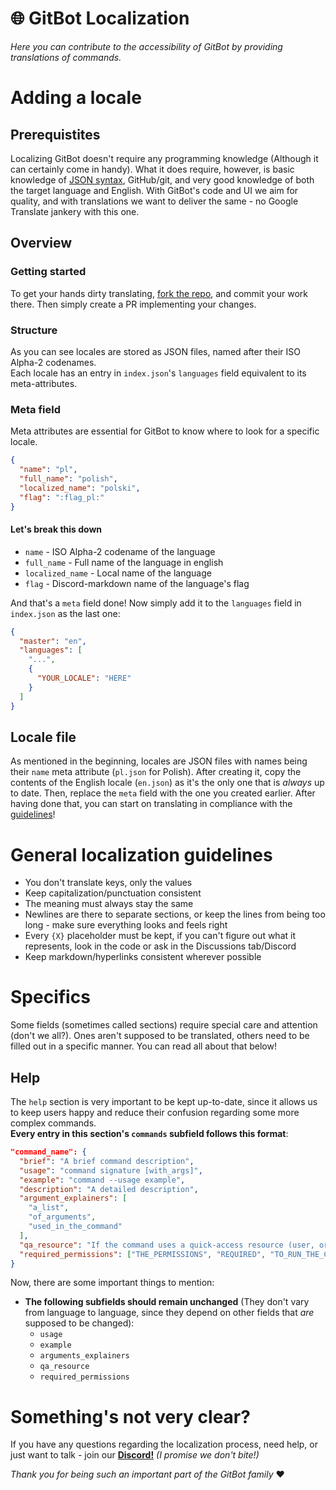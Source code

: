 # 🌐 GitBot Localization
*Here you can contribute to the accessibility of GitBot by providing translations of commands.*

# Adding a locale

## Prerequistites
Localizing GitBot doesn't require any programming knowledge (Although it can certainly come in handy). What it does require, however, is basic knowledge of [JSON syntax](https://www.w3schools.com/js/js_json_syntax.asp), GitHub/git, and very good knowledge of both the target language and English. With GitBot's code and UI we aim for quality, and with translations we want to deliver the same - no Google Translate jankery with this one.

## Overview
### Getting started
To get your hands dirty translating, [fork the repo](https://docs.github.com/en/github/getting-started-with-github/fork-a-repo), and commit your work there. Then simply create a PR implementing your changes.

### Structure
As you can see locales are stored as JSON files, named after their ISO Alpha-2 codenames.  
Each locale has an entry in `index.json`'s `languages` field equivalent to its meta-attributes.

### Meta field
Meta attributes are essential for GitBot to know where to look for a specific locale.

```json
{
  "name": "pl",
  "full_name": "polish",
  "localized_name": "polski",
  "flag": ":flag_pl:" 
}
```

#### Let's break this down
- `name` - ISO Alpha-2 codename of the language  
- `full_name` - Full name of the language in english  
- `localized_name` - Local name of the language  
- `flag` - Discord-markdown name of the language's flag  

And that's a `meta` field done! Now simply add it to the `languages` field in `index.json` as the last one:

```json
{
  "master": "en",
  "languages": [
    "...",
    {
      "YOUR_LOCALE": "HERE"
    }
  ]
}
```

## Locale file
As mentioned in the beginning, locales are JSON files with names being their `name` meta attribute (`pl.json` for Polish).
After creating it, copy the contents of the English locale (`en.json`) as it's the only one that is *always* up to date. Then, replace the `meta` field with the one you created earlier. After having done that, you can start on translating in compliance with the [guidelines](#localization-guidelines)!

# General localization guidelines
- You don't translate keys, only the values
- Keep capitalization/punctuation consistent
- The meaning must always stay the same
- Newlines are there to separate sections, or keep the lines from being too long - make sure everything looks and feels right
- Every `{X}` placeholder must be kept, if you can't figure out what it represents, look in the code or ask in the Discussions tab/Discord
- Keep markdown/hyperlinks consistent wherever possible

# Specifics
Some fields (sometimes called sections) require special care and attention (don't we all?). Ones aren't supposed to be translated, others need to be filled out in a specific manner. You can read all about that below!

## Help
The `help` section is very important to be kept up-to-date, since it allows us to keep users happy and reduce their confusion regarding some more complex commands.  
**Every entry in this section's `commands` subfield follows this format**:
```json
"command_name": {
  "brief": "A brief command description",
  "usage": "command signature [with_args]",
  "example": "command --usage example",
  "description": "A detailed description",
  "argument_explainers": [
    "a_list",
    "of_arguments",
    "used_in_the_command"
  ],
  "qa_resource": "If the command uses a quick-access resource (user, org, repo or null)",
  "required_permissions": ["THE_PERMISSIONS", "REQUIRED", "TO_RUN_THE_COMMAND"]
}
```
Now, there are some important things to mention:
- **The following subfields should remain unchanged** (They don't vary from language to language, since they depend on other fields that *are* supposed to be changed):
  - `usage`
  - `example`
  - `arguments_explainers`
  - `qa_resource`
  - `required_permissions`  

# Something's not very clear?
If you have any questions regarding the localization process, need help, or just want to talk - join our [**Discord!**](https://discord.statch.org) *(I promise we don't bite!)*

*Thank you for being such an important part of the GitBot family* ♥️
